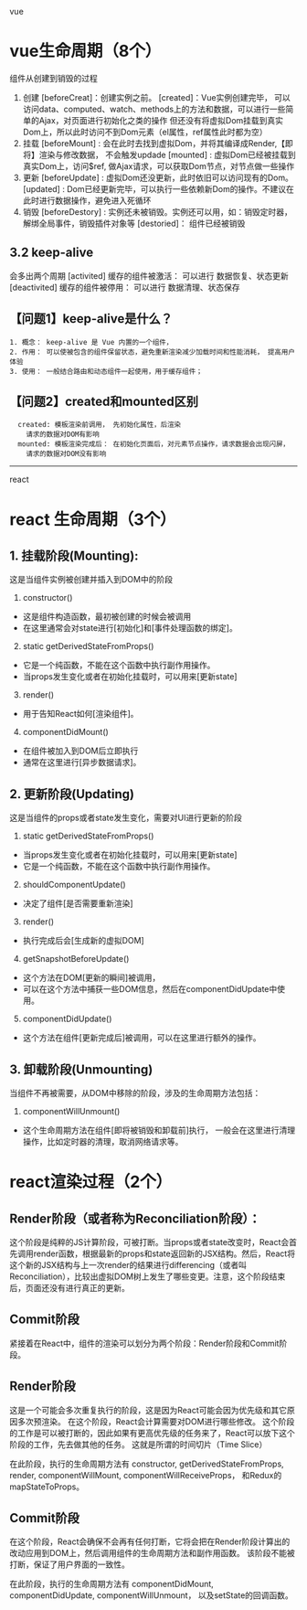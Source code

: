 vue

# vue生命周期（8个）
  组件从创建到销毁的过程
  1. 创建
      [beforeCreat]：创建实例之前。
      [created]：Vue实例创建完毕，
          可以访问data、computed、watch、methods上的方法和数据，可以进行一些简单的Ajax，对页面进行初始化之类的操作
          但还没有将虚拟Dom挂载到真实Dom上，所以此时访问不到Dom元素（el属性，ref属性此时都为空）
  2. 挂载
      [beforeMount] : 会在此时去找到虚拟Dom，并将其编译成Render,【即将】渲染与修改数据， 不会触发updade
      [mounted] : 虚拟Dom已经被挂载到真实Dom上，访问$ref, 做Ajax请求，可以获取Dom节点，对节点做一些操作
  3. 更新
      [beforeUpdate] : 虚拟Dom还没更新，此时依旧可以访问现有的Dom。
      [updated] : Dom已经更新完毕，可以执行一些依赖新Dom的操作。不建议在此时进行数据操作，避免进入死循环
  4. 销毁
      [beforeDestory] : 实例还未被销毁。实例还可以用，如：销毁定时器，解绑全局事件，销毁插件对象等
      [destoried]： 组件已经被销毁
## 3.2 keep-alive 
  会多出两个周期
      [activited]
        缓存的组件被激活： 可以进行 数据恢复、状态更新
      [deactivited]
        缓存的组件被停用： 可以进行 数据清理、状态保存

## 【问题1】keep-alive是什么？
    1. 概念： keep-alive 是 Vue 内置的一个组件，
    2. 作用： 可以使被包含的组件保留状态，避免重新渲染减少加载时间和性能消耗， 提高用户体验
    3. 使用： 一般结合路由和动态组件一起使用，用于缓存组件； 

## 【问题2】created和mounted区别
      created: 模板渲染前调用， 先初始化属性，后渲染
        请求的数据对DOM有影响
      mounted: 模板渲染完成后： 在初始化页面后，对元素节点操作，请求数据会出现闪屏， 
        请求的数据对DOM没有影响

____________________________________________________
react


# react 生命周期（3个）

## 1. 挂载阶段(Mounting): 
这是当组件实例被创建并插入到DOM中的阶段

 1. constructor()
  - 这是组件构造函数，最初被创建的时候会被调用
  - 在这里通常会对state进行[初始化]和[事件处理函数的绑定]。

 2. static getDerivedStateFromProps()
  - 它是一个纯函数，不能在这个函数中执行副作用操作。
  - 当props发生变化或者在初始化挂载时，可以用来[更新state]

 3. render()
  - 用于告知React如何[渲染组件]。

 4. componentDidMount()
  - 在组件被加入到DOM后立即执行
  - 通常在这里进行[异步数据请求]。


## 2. 更新阶段(Updating)
这是当组件的props或者state发生变化，需要对UI进行更新的阶段

 1. static getDerivedStateFromProps()
  - 当props发生变化或者在初始化挂载时，可以用来[更新state]
  - 它是一个纯函数，不能在这个函数中执行副作用操作。

 2. shouldComponentUpdate()
  - 决定了组件[是否需要重新渲染]

 3. render()
  - 执行完成后会[生成新的虚拟DOM]

 4. getSnapshotBeforeUpdate()
  - 这个方法在DOM[更新的瞬间]被调用，
  - 可以在这个方法中捕获一些DOM信息，然后在componentDidUpdate中使用。

 5. componentDidUpdate()
  - 这个方法在组件[更新完成后]被调用，可以在这里进行额外的操作。


## 3. 卸载阶段(Unmounting)
当组件不再被需要，从DOM中移除的阶段，涉及的生命周期方法包括：

 1. componentWillUnmount()
  - 这个生命周期方法在组件[即将被销毁和卸载前]执行，
  一般会在这里进行清理操作，比如定时器的清理，取消网络请求等。



# react渲染过程（2个）


## Render阶段（或者称为Reconciliation阶段）：


这个阶段是纯粹的JS计算阶段，可被打断。当props或者state改变时，React会首先调用render函数，根据最新的props和state返回新的JSX结构。然后，React将这个新的JSX结构与上一次render的结果进行differencing（或者叫Reconciliation），比较出虚拟DOM树上发生了哪些变更。注意，这个阶段结束后，页面还没有进行真正的更新。


## Commit阶段


紧接着在React中，组件的渲染可以划分为两个阶段：Render阶段和Commit阶段。


## Render阶段
这是一个可能会多次重复执行的阶段，这是因为React可能会因为优先级和其它原因多次预渲染。
在这个阶段，React会计算需要对DOM进行哪些修改。
这个阶段的工作是可以被打断的，因此如果有更高优先级的任务来了，React可以放下这个阶段的工作，先去做其他的任务。
这就是所谓的时间切片（Time Slice）

在此阶段，执行的生命周期方法有
constructor, 
getDerivedStateFromProps, 
render, 
componentWillMount, 
componentWillReceiveProps，
和Redux的mapStateToProps。


## Commit阶段
在这个阶段，React会确保不会再有任何打断，它将会把在Render阶段计算出的改动应用到DOM上，然后调用组件的生命周期方法和副作用函数。
该阶段不能被打断，保证了用户界面的一致性。

在此阶段，执行的生命周期方法有
componentDidMount, 
componentDidUpdate, 
componentWillUnmount，
以及setState的回调函数。